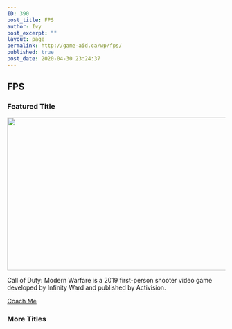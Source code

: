 ```yaml
---
ID: 390
post_title: FPS
author: Ivy
post_excerpt: ""
layout: page
permalink: http://game-aid.ca/wp/fps/
published: true
post_date: 2020-04-30 23:24:37
---
```

<h2>FPS</h2>		
			<h3>Featured Title</h3>		
										<img width="616" height="353" src="http://game-aid.ca/wp/wp-content/uploads/2020/04/d9ffbcf4aa5df29167b21484b9aac12507a9deb9.jpg" alt="" srcset="http://game-aid.ca/wp/wp-content/uploads/2020/04/d9ffbcf4aa5df29167b21484b9aac12507a9deb9.jpg 616w, http://game-aid.ca/wp/wp-content/uploads/2020/04/d9ffbcf4aa5df29167b21484b9aac12507a9deb9-300x172.jpg 300w, http://game-aid.ca/wp/wp-content/uploads/2020/04/d9ffbcf4aa5df29167b21484b9aac12507a9deb9-600x344.jpg 600w" sizes="(max-width: 616px) 100vw, 616px" />											
		<p>Call of Duty: Modern Warfare is a 2019 first-person shooter video game developed by Infinity Ward and published by Activision.</p>		
			<a href="/wp/fps-coaches" role="button">
						Coach Me
					</a>
			<h3>More Titles</h3>		
			<a href="/wp/fps-coaches" role="button">
					</a>
			<a href="/wp/fps-coaches" role="button">
					</a>
			<a href="/wp/fps-coaches" role="button">
					</a>
			<a href="/wp/fps-coaches" role="button">
					</a>